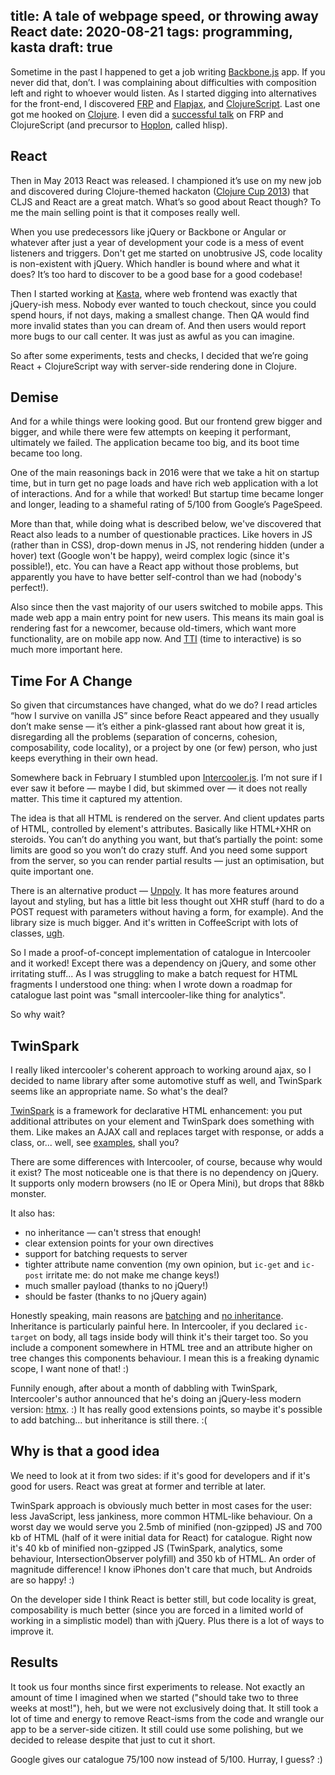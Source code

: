 title: A tale of webpage speed, or throwing away React
date: 2020-08-21
tags: programming, kasta
draft: true
----
Sometime in the past I happened to get a job writing [Backbone.js](https://backbonejs.org/) app. If you never did that, don’t. I was complaining about difficulties with composition left and right to whoever would listen. As I started digging into alternatives for the front-end, I discovered [FRP](https://en.wikipedia.org/wiki/Functional_reactive_programming) and [Flapjax](https://www.flapjax-lang.org/), and [ClojureScript](https://clojurescript.org/). Last one got me hooked on [Clojure](https://clojure.org/). I even did a [successful talk](https://fwdays.com/event/js-frameworks-day-2013/review/Functional-Reactive-Programming-&-ClojureScript) on FRP and ClojureScript (and precursor to [Hoplon](https://hoplon.io/), called hlisp).

## React

Then in May 2013 React was released. I championed it’s use on my new job and discovered during Clojure-themed hackaton ([Clojure Cup 2013](https://solovyov.net/blog/2013/clojurecup/)) that CLJS and React are a great match. What’s so good about React though? To me the main selling point is that it composes really well. 

When you use predecessors like jQuery or Backbone or Angular or whatever after just a year of development your code is a mess of event listeners and triggers. Don't get me started on unobtrusive JS, code locality is non-existent with jQuery. Which handler is bound where and what it does? It’s too hard to discover to be a good base for a good codebase!

Then I started working at [Kasta](https://kasta.ua), where web frontend was exactly that jQuery-ish mess. Nobody ever wanted to touch checkout, since you could spend hours, if not days, making a smallest change. Then QA would find more invalid states than you can dream of. And then users would report more bugs to our call center. It was just as awful as you can imagine. 

So after some experiments, tests and checks, I decided that we’re going React + ClojureScript way with server-side rendering done in Clojure. 

## Demise

And for a while things were looking good. But our frontend grew bigger and bigger, and while there were few attempts on keeping it performant, ultimately we failed. The application became too big, and its boot time became too long.

One of the main reasonings back in 2016 were that we take a hit on startup time, but in turn get no page loads and have rich web application with a lot of interactions. And for a while that worked! But startup time became longer and longer, leading to a shameful rating of 5/100 from Google’s PageSpeed.

More than that, while doing what is described below, we've discovered that React also leads to a number of questionable practices. Like hovers in JS (rather than in CSS), drop-down menus in JS, not rendering hidden (under a hover) text (Google won't be happy), weird complex logic (since it's possible!), etc. You can have a React app without those problems, but apparently you have to have better self-control than we had (nobody's perfect!).

Also since then the vast majority of our users switched to mobile apps. This made web app a main entry point for new users. This means its main goal is rendering fast for a newcomer, because old-timers, which want more functionality, are on mobile app now. And [TTI](https://web.dev/tti/) (time to interactive) is so much more important here. 

## Time For A Change

So given that circumstances have changed, what do we do? I read articles “how I survive on vanilla JS” since before React appeared and they usually don’t make sense — it’s either a pink-glassed rant about how great it is, disregarding all the problems (separation of concerns, cohesion, composability, code locality), or a project by one (or few) person, who just keeps everything in their own head. 

Somewhere back in February I stumbled upon [Intercooler.js](https://intercoolerjs.org/). I’m not sure if I ever saw it before — maybe I did, but skimmed over — it does not really matter. This time it captured my attention.

The idea is that all HTML is rendered on the server. And client updates parts of HTML, controlled by element's attributes. Basically like HTML+XHR on steroids. You can’t do anything you want, but that’s partially the point: some limits are good so you won’t do crazy stuff. And you need some support from the server, so you can render partial results — just an optimisation, but quite important one. 

There is an alternative product — [Unpoly](https://unpoly.com/). It has more features around layout and styling, but has a little bit less thought out XHR stuff (hard to do a POST request with parameters without having a form, for example). And the library size is much bigger. And it's written in CoffeeScript with lots of classes, [ugh](https://solovyov.net/blog/2020/inheritance/).

So I made a proof-of-concept implementation of catalogue in Intercooler and it worked! Except there was a dependency on jQuery, and some other irritating stuff... As I was struggling to make a batch request for HTML fragments I understood one thing: when I wrote down a roadmap for catalogue last point was "small intercooler-like thing for analytics". 

So why wait?

## TwinSpark

I really liked intercooler's coherent approach to working around ajax, so I decided to name library after some automotive stuff as well, and TwinSpark seems like an appropriate name. So what's the deal?

[TwinSpark](https://github.com/kasta-ua/twinspark-js) is a framework for declarative HTML enhancement: you put additional attributes on your element and TwinSpark does something with them. Like makes an AJAX call and replaces target with response, or adds a class, or... well, see [examples](https://kasta-ua.github.io/twinspark-js/), shall you?

There are some differences with Intercooler, of course, because why would it exist? The most noticeable one is that there is no dependency on jQuery. It supports only modern browsers (no IE or Opera Mini), but drops that 88kb monster. 

It also has:
* no inheritance — can't stress that enough!
* clear extension points for your own directives
* support for batching requests to server
* tighter attribute name convention (my own opinion, but `ic-get` and `ic-post` irritate me: do not make me change keys!)
* much smaller payload (thanks to no jQuery!)
* should be faster (thanks to no jQuery again)

Honestly speaking, main reasons are [batching](https://kasta-ua.github.io/twinspark-js/#batch) and [no inheritance](https://solovyov.net/blog/2020/inheritance/). Inheritance is particularly painful here. In Intercooler, if you declared `ic-target` on body, all tags inside body will think it's their target too. So you include a component somewhere in HTML tree and an attribute higher on tree changes this components behaviour. I mean this is a freaking dynamic scope, I want none of that! :)

Funnily enough, after about a month of dabbling with TwinSpark, Intercooler's author announced that he's doing an jQuery-less modern version: [htmx](https://htmx.org/). :) It has really good extensions points, so maybe it's possible to add batching... but inheritance is still there. :(

## Why is that a good idea

We need to look at it from two sides: if it's good for developers and if it's good for users. React was great at former and terrible at later. 

TwinSpark approach is obviously much better in most cases for the user: less JavaScript, less jankiness, more common HTML-like behaviour. On a worst day we would serve you 2.5mb of minified (non-gzipped) JS and 700 kb of HTML (half of it were initial data for React) for catalogue. Right now it's 40 kb of minified non-gzipped JS (TwinSpark, analytics, some behaviour, IntersectionObserver polyfill) and 350 kb of HTML. An order of magnitude difference! I know iPhones don't care that much, but Androids are so happy! :)

On the developer side I think React is better still, but code locality is great, composability is much better (since you are forced in a limited world of working in a simplistic model) than with jQuery. Plus there is a lot of ways to improve it. 

## Results

It took us four months since first experiments to release. Not exactly an amount of time I imagined when we started ("should take two to three weeks at most!"), heh, but we were not exclusively doing that. It still took a lot of time and energy to remove React-isms from the code and wrangle our app to be a server-side citizen. It still could use some polishing, but we decided to release despite that just to cut it short.

Google gives our catalogue 75/100 now instead of 5/100. Hurray, I guess? :)

